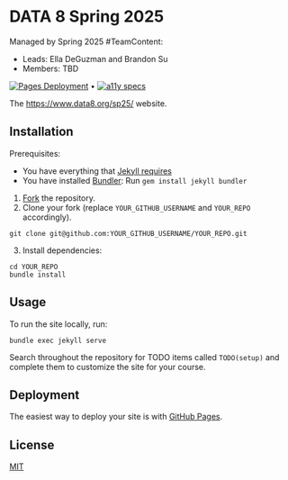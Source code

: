 # DATA 8 Spring 2025

Managed by Spring 2025 #TeamContent: 
* Leads: Ella DeGuzman and Brandon Su
* Members: TBD

[![Pages Deployment](https://github.com/berkeley-cdss/berkeley-class-site/actions/workflows/jekyll.yml/badge.svg)](https://github.com/data-8/sp25/actions/workflows/jekyll.yml) •
[![a11y specs](https://github.com/berkeley-eecs/berkeley-class-site/actions/workflows/rspec.yml/badge.svg)](https://github.com/data-8/sp25/actions/workflows/rspec.yml)

The https://www.data8.org/sp25/ website.

## Installation

Prerequisites:

- You have everything that [Jekyll requires](https://jekyllrb.com/docs/installation/)
- You have installed [Bundler](https://bundler.io/): Run `gem install jekyll bundler`

1. [Fork](https://github.com/berkeley-eecs/berkeley-class-site/fork) the repository.
2. Clone your fork (replace `YOUR_GITHUB_USERNAME` and `YOUR_REPO` accordingly).
```
git clone git@github.com:YOUR_GITHUB_USERNAME/YOUR_REPO.git
```
3. Install dependencies:
```
cd YOUR_REPO
bundle install
```

## Usage

To run the site locally, run:

```
bundle exec jekyll serve
```

Search throughout the repository for TODO items called `TODO(setup)` and complete them to customize the site for your course.

## Deployment

The easiest way to deploy your site is with [GitHub Pages](https://docs.github.com/en/pages/setting-up-a-github-pages-site-with-jekyll/about-github-pages-and-jekyll).

## License

[MIT](LICENSE)
